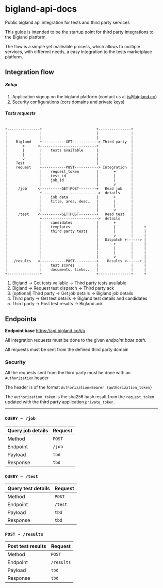 # bigland-api-docs

Public bigland api integration for tests and third party services

This guide is intended to be the startup point for third party integrations to the Bigland platform.

The flow is a simple yet malleable process, which allows to multiple services, with different needs, a easy integration to the tests marketplace platform.

## Integration flow

##### Setup

1. Application signup on the bigland platform (contact us at is@bigland.co)
2. Security configurations (cors domains and private keys)

##### Tests requests

```

+---------------+                         +---------------+
|               |                         |               |
|               |                         |               |
|    Bigland    +-----------GET------------> Third party  |
|       +      <--------------------------+               |
|       |       |    tests available      |               |
|       |       |                         |               |
|       v       |                         |               |
|    Test       |                         |               |
|    request    +-----------POST-----------> Integration  |
|               |    request_token        |       +       |
|               |    test_id              |       |       |
|               |    job_id               |       |       |
|               |                         |       v       |
|     /job     <----------GET|POST--------+   Read job    |
|               +-------------------------->  details     |
|               |    job data             |       +       |
|               |    title, area, desc..  |       |       |
|               |                         |       |       |
|               |                         |       v       |
|     /test    <----------GET|POST--------+   Read test   |
|               +-------------------------->  details     |
|               |    candidates           |       +       |
|               |    templates            |       |       |     +
|               |    third party tests    |       |       |     |
|               |                         |       v       |     |
|               |                         |   Dispatch +------> |
|               |                         |       +       |     |
|               |                         |       |       |     |
|               |                         |       |       |     |
|               |                         |       v       |     |
|   /results   <------------POST----------+    Results <------+ |
|               |    test scores          |               |     |
|               |    documents, links..   |               |     |
+---------------+                         +---------------+     +

```

1. Bigland -> Get tests vailable -> Third party tests available
2. Bigland -> Request test dispatch -> Third party ack
3. [optional] Third party -> Get job details -> Bigland job details
4. Third party -> Get test details -> Bigland test details and candidates
5. Third party -> Post test results -> Bigland ack

## Endpoints

**Endpoint base** https://api.bigland.co/i/a

All integration requests must be done to the given *endpoint base path*.

All requests must be sent from the defined third party domain

### Security

All the requests sent from the third party must be done with an `Authorization` header

The header is of the format `Authorization=Bearer {authorization_token}`

The `authorization_token` is the sha256 hash result from the `request_token` updated with the third party application `private_token`.

-----

### `QUERY ~ /job`

| Query job details | Request |
| --- | --- |
| Method | `POST` |
| Endpoint | `/job` |
| Payload | `tbd` |
| Response | `tbd` |

### `QUERY ~ /test`

| Query test details | Request |
| --- | --- |
| Method | `POST` |
| Endpoint | `/test` |
| Payload | `tbd` |
| Response | `tbd` |

### `POST ~ /results`

| Post test results | Request |
| --- | --- |
| Method | `POST` |
| Endpoint | `/results` |
| Payload | `tbd` |
| Response | `tbd` |

